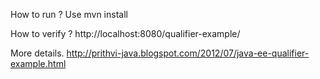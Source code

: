 How to run ?
Use mvn install

How to verify ?
http://localhost:8080/qualifier-example/

More details.
http://prithvi-java.blogspot.com/2012/07/java-ee-qualifier-example.html